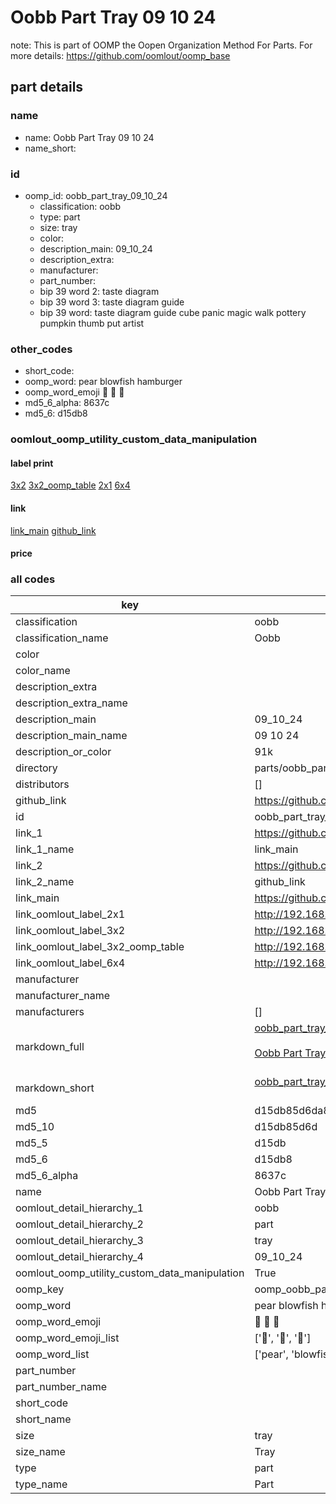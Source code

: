 # Oobb Part Tray 09 10 24  

note: This is part of OOMP the Oopen Organization Method For Parts. For more details: https://github.com/oomlout/oomp_base

##  part details





### name
* name: Oobb Part Tray 09 10 24
* name_short: 
### id
* oomp_id: oobb_part_tray_09_10_24
  * classification: oobb
  * type: part
  * size: tray
  * color: 
  * description_main: 09_10_24
  * description_extra: 
  * manufacturer: 
  * part_number: 
  * bip 39 word 2: taste diagram
  * bip 39 word 3: taste diagram guide
  * bip 39 word: taste diagram guide cube panic magic walk pottery pumpkin thumb put artist

### other_codes
* short_code: 
* oomp_word: pear blowfish hamburger
* oomp_word_emoji :pear: :blowfish: :hamburger:
* md5_6_alpha: 8637c
* md5_6: d15db8






### oomlout_oomp_utility_custom_data_manipulation
#### label print
[3x2](http://192.168.1.245:1112/?label=oomp%208637c)
[3x2_oomp_table](http://192.168.1.107:1112/?label=oomp%208637c)
[2x1](http://192.168.1.242:1112/?label=oomp%208637c)
[6x4](http://192.168.1.55:1112/?label=oomp%208637c)    

#### link

[link_main](https://github.com/oomlout/oomlout_oomp_current_version_messy/tree/main/parts/oobb_part_tray_09_10_24) [github_link](https://github.com/oomlout/oomlout_oomp_part_src/tree/main/parts/oobb_part_tray_09_10_24)                             

#### price







### all codes 
| key | value |  
| --- | --- |  
| classification | oobb |  
| classification_name | Oobb |  
| color |  |  
| color_name |  |  
| description_extra |  |  
| description_extra_name |  |  
| description_main | 09_10_24 |  
| description_main_name | 09 10 24 |  
| description_or_color | 91k |  
| directory | parts/oobb_part_tray_09_10_24 |  
| distributors | [] |  
| github_link | https://github.com/oomlout/oomlout_oomp_part_src/tree/main/parts/oobb_part_tray_09_10_24 |  
| id | oobb_part_tray_09_10_24 |  
| link_1 | https://github.com/oomlout/oomlout_oomp_current_version_messy/tree/main/parts/oobb_part_tray_09_10_24 |  
| link_1_name | link_main |  
| link_2 | https://github.com/oomlout/oomlout_oomp_part_src/tree/main/parts/oobb_part_tray_09_10_24 |  
| link_2_name | github_link |  
| link_main | https://github.com/oomlout/oomlout_oomp_current_version_messy/tree/main/parts/oobb_part_tray_09_10_24 |  
| link_oomlout_label_2x1 | http://192.168.1.242:1112/?label=oomp%208637c |  
| link_oomlout_label_3x2 | http://192.168.1.245:1112/?label=oomp%208637c |  
| link_oomlout_label_3x2_oomp_table | http://192.168.1.107:1112/?label=oomp%208637c |  
| link_oomlout_label_6x4 | http://192.168.1.55:1112/?label=oomp%208637c |  
| manufacturer |  |  
| manufacturer_name |  |  
| manufacturers | [] |  
| markdown_full | [oobb_part_tray_09_10_24](https://github.com/oomlout/oomlout_oomp_current_version_messy/tree/main/parts/oobb_part_tray_09_10_24)<br>[](https://github.com/oomlout/oomlout_oomp_current_version_messy/tree/main/parts/oobb_part_tray_09_10_24)<br>[Oobb Part Tray 09 10 24](https://github.com/oomlout/oomlout_oomp_current_version_messy/tree/main/parts/oobb_part_tray_09_10_24)<br><br> |  
| markdown_short | [oobb_part_tray_09_10_24](https://github.com/oomlout/oomlout_oomp_current_version_messy/tree/main/parts/oobb_part_tray_09_10_24)<br><br> |  
| md5 | d15db85d6da8fed2174fd356cf0f3ef1 |  
| md5_10 | d15db85d6d |  
| md5_5 | d15db |  
| md5_6 | d15db8 |  
| md5_6_alpha | 8637c |  
| name | Oobb Part Tray 09 10 24 |  
| oomlout_detail_hierarchy_1 | oobb |  
| oomlout_detail_hierarchy_2 | part |  
| oomlout_detail_hierarchy_3 | tray |  
| oomlout_detail_hierarchy_4 | 09_10_24 |  
| oomlout_oomp_utility_custom_data_manipulation | True |  
| oomp_key | oomp_oobb_part_tray_09_10_24 |  
| oomp_word | pear blowfish hamburger |  
| oomp_word_emoji | :pear: :blowfish: :hamburger: |  
| oomp_word_emoji_list | [':pear:', ':blowfish:', ':hamburger:'] |  
| oomp_word_list | ['pear', 'blowfish', 'hamburger'] |  
| part_number |  |  
| part_number_name |  |  
| short_code |  |  
| short_name |  |  
| size | tray |  
| size_name | Tray |  
| type | part |  
| type_name | Part |  
